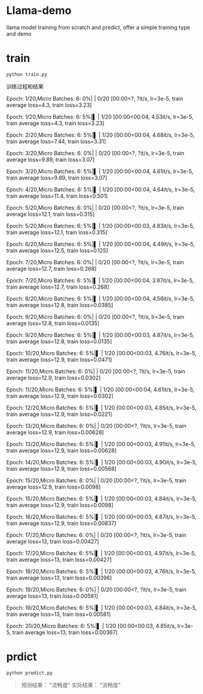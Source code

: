 # Llama-demo
llama model training from scratch and predict, offer a simple training type and demo

# train
    python train.py

训练过程和结果

Epoch: 1/20,Micro Batches: 6:   0%|          | 0/20 [00:00<?, ?it/s, lr=3e-5, train average loss=4.3, train loss=3.23]

Epoch: 1/20,Micro Batches: 6:   5%|▌         | 1/20 [00:00<00:04,  4.53it/s, lr=3e-5, train average loss=4.3, train loss=3.23]

Epoch: 2/20,Micro Batches: 6:   5%|▌         | 1/20 [00:00<00:04,  4.68it/s, lr=3e-5, train average loss=7.44, train loss=3.31]

Epoch: 3/20,Micro Batches: 6:   0%|          | 0/20 [00:00<?, ?it/s, lr=3e-5, train average loss=9.89, train loss=3.07]

Epoch: 3/20,Micro Batches: 6:   5%|▌         | 1/20 [00:00<00:04,  4.61it/s, lr=3e-5, train average loss=9.89, train loss=3.07]

Epoch: 4/20,Micro Batches: 6:   5%|▌         | 1/20 [00:00<00:04,  4.64it/s, lr=3e-5, train average loss=11.4, train loss=0.501]

Epoch: 5/20,Micro Batches: 6:   0%|          | 0/20 [00:00<?, ?it/s, lr=3e-5, train average loss=12.1, train loss=0.315]

Epoch: 5/20,Micro Batches: 6:   5%|▌         | 1/20 [00:00<00:03,  4.83it/s, lr=3e-5, train average loss=12.1, train loss=0.315]

Epoch: 6/20,Micro Batches: 6:   5%|▌         | 1/20 [00:00<00:04,  4.49it/s, lr=3e-5, train average loss=12.5, train loss=0.125]

Epoch: 7/20,Micro Batches: 6:   0%|          | 0/20 [00:00<?, ?it/s, lr=3e-5, train average loss=12.7, train loss=0.268]

Epoch: 7/20,Micro Batches: 6:   5%|▌         | 1/20 [00:00<00:04,  3.87it/s, lr=3e-5, train average loss=12.7, train loss=0.268]

Epoch: 8/20,Micro Batches: 6:   5%|▌         | 1/20 [00:00<00:04,  4.56it/s, lr=3e-5, train average loss=12.8, train loss=0.0385]

Epoch: 9/20,Micro Batches: 6:   0%|          | 0/20 [00:00<?, ?it/s, lr=3e-5, train average loss=12.8, train loss=0.0135]

Epoch: 9/20,Micro Batches: 6:   5%|▌         | 1/20 [00:00<00:03,  4.87it/s, lr=3e-5, train average loss=12.8, train loss=0.0135]

Epoch: 10/20,Micro Batches: 6:   5%|▌         | 1/20 [00:00<00:03,  4.76it/s, lr=3e-5, train average loss=12.9, train loss=0.0471]

Epoch: 11/20,Micro Batches: 6:   0%|          | 0/20 [00:00<?, ?it/s, lr=3e-5, train average loss=12.9, train loss=0.0302]

Epoch: 11/20,Micro Batches: 6:   5%|▌         | 1/20 [00:00<00:04,  4.61it/s, lr=3e-5, train average loss=12.9, train loss=0.0302]

Epoch: 12/20,Micro Batches: 6:   5%|▌         | 1/20 [00:00<00:03,  4.85it/s, lr=3e-5, train average loss=12.9, train loss=0.0221]

Epoch: 13/20,Micro Batches: 6:   0%|          | 0/20 [00:00<?, ?it/s, lr=3e-5, train average loss=12.9, train loss=0.00628]

Epoch: 13/20,Micro Batches: 6:   5%|▌         | 1/20 [00:00<00:03,  4.91it/s, lr=3e-5, train average loss=12.9, train loss=0.00628]

Epoch: 14/20,Micro Batches: 6:   5%|▌         | 1/20 [00:00<00:03,  4.90it/s, lr=3e-5, train average loss=12.9, train loss=0.00568]

Epoch: 15/20,Micro Batches: 6:   0%|          | 0/20 [00:00<?, ?it/s, lr=3e-5, train average loss=12.9, train loss=0.0098]

Epoch: 15/20,Micro Batches: 6:   5%|▌         | 1/20 [00:00<00:03,  4.84it/s, lr=3e-5, train average loss=12.9, train loss=0.0098]

Epoch: 16/20,Micro Batches: 6:   5%|▌         | 1/20 [00:00<00:03,  4.87it/s, lr=3e-5, train average loss=12.9, train loss=0.00837]

Epoch: 17/20,Micro Batches: 6:   0%|          | 0/20 [00:00<?, ?it/s, lr=3e-5, train average loss=13, train loss=0.00427]

Epoch: 17/20,Micro Batches: 6:   5%|▌         | 1/20 [00:00<00:03,  4.97it/s, lr=3e-5, train average loss=13, train loss=0.00427]

Epoch: 18/20,Micro Batches: 6:   5%|▌         | 1/20 [00:00<00:03,  4.76it/s, lr=3e-5, train average loss=13, train loss=0.00396]

Epoch: 19/20,Micro Batches: 6:   0%|          | 0/20 [00:00<?, ?it/s, lr=3e-5, train average loss=13, train loss=0.00581]

Epoch: 19/20,Micro Batches: 6:   5%|▌         | 1/20 [00:00<00:03,  4.84it/s, lr=3e-5, train average loss=13, train loss=0.00581]

Epoch: 20/20,Micro Batches: 6:   5%|▌         | 1/20 [00:00<00:03,  4.85it/s, lr=3e-5, train average loss=13, train loss=0.00367]

# prdict 
    python predict.py

>预测结果： "流畅度"
>实际结果： "流畅度"

